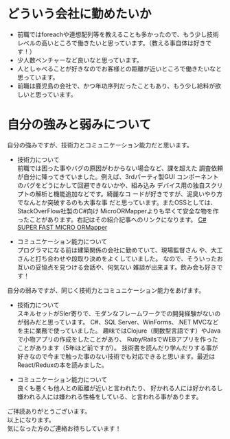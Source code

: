 # どういう会社に勤めたいか

- 前職ではforeachや連想配列等を教えることも多かったので、もう少し技術レベルの高いところで働きたいと思っています。（教える事自体は好きです！）
- 少人数ベンチャーなど良いなと思っています。
- 人としゃべることが好きなのでお客様との距離が近いところで働きたいなと思っています。
- 前職は鹿児島の会社で、かつ年功序列だったこともあり、もう少し給料が欲しいと思っています。

# 自分の強みと弱みについて

自分の強みですが、技術力とコミュニケーション能力だと思います。

- 技術力について  
前職では困った事やバグの原因がわからない場合など、課を超えた
調査依頼が自分に降ってきていました。例えば、3rdパーティ製GUI
コンポーネントのバグをどうにかして回避できないかや、組み込み
デバイス用の独自スクリプトの解析と機能追加などです。綺麗なコ
ードが好きですが、泥臭いやり方でなんとか突破するのも大事な事
だと思っています。またOSSとしては、StackOverFlow社製のC#向け
MicroORMapperよりも早くて安全な物を作ったことがあります。右記はその紹介記事へのリンクになります。
[C# SUPER FAST MICRO ORMapper](https://qiita.com/hatsunetsu7/items/354a97e234e37732d248)

- コミュニケーション能力について  
プログラマになる前は建築関係の会社に勤めていて、現場監督さん
や、大工さんと打ち合わせや段取り決めをよくしていました。
なので、そういったお互いの妥協点を見つける会話や、何気ない
雑談が出来ます。飲み会も好きです！

自分の弱みですが、同じく技術力とコミュニケーション能力をあげます。
- 技術力について  
スキルセットがSIer寄りで、モダンなフレームワークでの開発経験がないのが弱みだと思っています。
C#、SQL Server、WinForms、.NET MVCなどを主に業務で使っていました。
趣味ではClojure（関数型言語です）やJavaで小物アプリの作成をしたことがあり、
Ruby/RailsでWEBアプリを作ったことがあります（5年ほど前ですが）。
技術書を読んだり学んだりする事が好きなので今まで触った事のない技術でも対応できると思います。最近はReact/Reduxの本を読みました。

- コミュニケーション能力について  
良くも悪くも他人との距離が近いと言われたり、
好かれる人には好かれるし嫌われる人には嫌われる性格をしている、と言われる事があります。

ご拝読ありがとうございます。  
以上になります。  
気になった方のご連絡お待ちしています！
